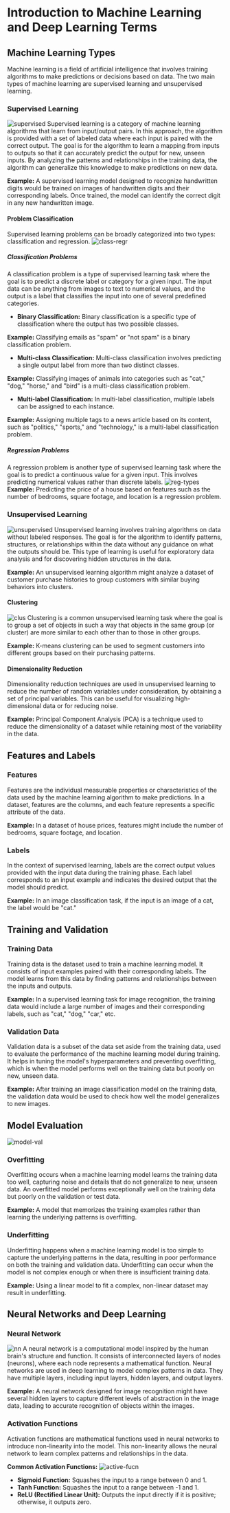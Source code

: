 # Introduction to Machine Learning and Deep Learning Terms

## Machine Learning Types
Machine learning is a field of artificial intelligence that involves training algorithms to make predictions or decisions based on data. The two main types of machine learning are supervised learning and unsupervised learning.

### Supervised Learning
![supervised](https://media.geeksforgeeks.org/wp-content/uploads/20231121154747/Supervised-learning.png)
Supervised learning is a category of machine learning algorithms that learn from input/output pairs. In this approach, the algorithm is provided with a set of labeled data where each input is paired with the correct output. The goal is for the algorithm to learn a mapping from inputs to outputs so that it can accurately predict the output for new, unseen inputs. By analyzing the patterns and relationships in the training data, the algorithm can generalize this knowledge to make predictions on new data.

**Example:** A supervised learning model designed to recognize handwritten digits would be trained on images of handwritten digits and their corresponding labels. Once trained, the model can identify the correct digit in any new handwritten image.

#### Problem Classification
Supervised learning problems can be broadly categorized into two types: classification and regression.
![class-regr](https://static.javatpoint.com/tutorial/machine-learning/images/regression-vs-classification-in-machine-learning.png)
##### Classification Problems
A classification problem is a type of supervised learning task where the goal is to predict a discrete label or category for a given input. The input data can be anything from images to text to numerical values, and the output is a label that classifies the input into one of several predefined categories.

- **Binary Classification:** Binary classification is a specific type of classification where the output has two possible classes.

**Example:** Classifying emails as "spam" or "not spam" is a binary classification problem.

- **Multi-class Classification:** Multi-class classification involves predicting a single output label from more than two distinct classes.

**Example:** Classifying images of animals into categories such as "cat," "dog," "horse," and "bird" is a multi-class classification problem.

- **Multi-label Classification:** In multi-label classification, multiple labels can be assigned to each instance.

**Example:** Assigning multiple tags to a news article based on its content, such as "politics," "sports," and "technology," is a multi-label classification problem.

##### Regression Problems
A regression problem is another type of supervised learning task where the goal is to predict a continuous value for a given input. This involves predicting numerical values rather than discrete labels.
![reg-types](https://static.javatpoint.com/tutorial/machine-learning/images/types-of-regression.png)
**Example:** Predicting the price of a house based on features such as the number of bedrooms, square footage, and location is a regression problem.

### Unsupervised Learning
![unsupervised](https://media.geeksforgeeks.org/wp-content/uploads/20231124111325/Unsupervised-learning.png)
Unsupervised learning involves training algorithms on data without labeled responses. The goal is for the algorithm to identify patterns, structures, or relationships within the data without any guidance on what the outputs should be. This type of learning is useful for exploratory data analysis and for discovering hidden structures in the data.

**Example:** An unsupervised learning algorithm might analyze a dataset of customer purchase histories to group customers with similar buying behaviors into clusters.

#### Clustering
![clus](https://databasetown.com/wp-content/uploads/2023/05/Unsupervised-Learning.jpg)
Clustering is a common unsupervised learning task where the goal is to group a set of objects in such a way that objects in the same group (or cluster) are more similar to each other than to those in other groups.

**Example:** K-means clustering can be used to segment customers into different groups based on their purchasing patterns.

#### Dimensionality Reduction
Dimensionality reduction techniques are used in unsupervised learning to reduce the number of random variables under consideration, by obtaining a set of principal variables. This can be useful for visualizing high-dimensional data or for reducing noise.

**Example:** Principal Component Analysis (PCA) is a technique used to reduce the dimensionality of a dataset while retaining most of the variability in the data.

## Features and Labels
### Features
Features are the individual measurable properties or characteristics of the data used by the machine learning algorithm to make predictions. In a dataset, features are the columns, and each feature represents a specific attribute of the data.

**Example:** In a dataset of house prices, features might include the number of bedrooms, square footage, and location.

### Labels
In the context of supervised learning, labels are the correct output values provided with the input data during the training phase. Each label corresponds to an input example and indicates the desired output that the model should predict.

**Example:** In an image classification task, if the input is an image of a cat, the label would be "cat."

## Training and Validation
### Training Data
Training data is the dataset used to train a machine learning model. It consists of input examples paired with their corresponding labels. The model learns from this data by finding patterns and relationships between the inputs and outputs.

**Example:** In a supervised learning task for image recognition, the training data would include a large number of images and their corresponding labels, such as "cat," "dog," "car," etc.

### Validation Data
Validation data is a subset of the data set aside from the training data, used to evaluate the performance of the machine learning model during training. It helps in tuning the model's hyperparameters and preventing overfitting, which is when the model performs well on the training data but poorly on new, unseen data.

**Example:** After training an image classification model on the training data, the validation data would be used to check how well the model generalizes to new images.

## Model Evaluation
![model-val](https://media.geeksforgeeks.org/wp-content/cdn-uploads/20190523171258/overfitting_2.png)
### Overfitting
Overfitting occurs when a machine learning model learns the training data too well, capturing noise and details that do not generalize to new, unseen data. An overfitted model performs exceptionally well on the training data but poorly on the validation or test data.

**Example:** A model that memorizes the training examples rather than learning the underlying patterns is overfitting.

### Underfitting
Underfitting happens when a machine learning model is too simple to capture the underlying patterns in the data, resulting in poor performance on both the training and validation data. Underfitting can occur when the model is not complex enough or when there is insufficient training data.

**Example:** Using a linear model to fit a complex, non-linear dataset may result in underfitting.

## Neural Networks and Deep Learning
### Neural Network
![nn](https://miro.medium.com/v2/resize:fit:828/format:webp/1*ZXAOUqmlyECgfVa81Sr6Ew.png)
A neural network is a computational model inspired by the human brain's structure and function. It consists of interconnected layers of nodes (neurons), where each node represents a mathematical function. Neural networks are used in deep learning to model complex patterns in data. They have multiple layers, including input layers, hidden layers, and output layers.

**Example:** A neural network designed for image recognition might have several hidden layers to capture different levels of abstraction in the image data, leading to accurate recognition of objects within the images.

### Activation Functions
Activation functions are mathematical functions used in neural networks to introduce non-linearity into the model. This non-linearity allows the neural network to learn complex patterns and relationships in the data.

**Common Activation Functions:**
![active-fucn](https://miro.medium.com/v2/resize:fit:1200/1*ZafDv3VUm60Eh10OeJu1vw.png)
- **Sigmoid Function:** Squashes the input to a range between 0 and 1.
- **Tanh Function:** Squashes the input to a range between -1 and 1.
- **ReLU (Rectified Linear Unit):** Outputs the input directly if it is positive; otherwise, it outputs zero.



